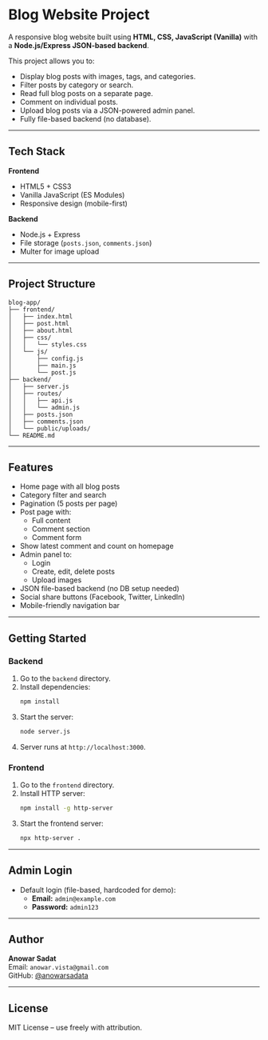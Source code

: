 # Blog Website Project

A responsive blog website built using **HTML, CSS, JavaScript (Vanilla)** with a **Node.js/Express JSON-based backend**.

This project allows you to:
- Display blog posts with images, tags, and categories.
- Filter posts by category or search.
- Read full blog posts on a separate page.
- Comment on individual posts.
- Upload blog posts via a JSON-powered admin panel.
- Fully file-based backend (no database).

---

## Tech Stack

**Frontend**
- HTML5 + CSS3
- Vanilla JavaScript (ES Modules)
- Responsive design (mobile-first)

**Backend**
- Node.js + Express
- File storage (`posts.json`, `comments.json`)
- Multer for image upload

---

## Project Structure

```
blog-app/
├── frontend/
│   ├── index.html
│   ├── post.html
│   ├── about.html
│   ├── css/
│   │   └── styles.css
│   └── js/
│       ├── config.js
│       ├── main.js
│       └── post.js
├── backend/
│   ├── server.js
│   ├── routes/
│   │   ├── api.js
│   │   └── admin.js
│   ├── posts.json
│   ├── comments.json
│   └── public/uploads/
└── README.md
```

---

## Features

- Home page with all blog posts
- Category filter and search
- Pagination (5 posts per page)
- Post page with:
  - Full content
  - Comment section
  - Comment form
- Show latest comment and count on homepage
- Admin panel to:
  - Login
  - Create, edit, delete posts
  - Upload images
- JSON file-based backend (no DB setup needed)
- Social share buttons (Facebook, Twitter, LinkedIn)
- Mobile-friendly navigation bar

---

## Getting Started

### Backend

1. Go to the `backend` directory.
2. Install dependencies:
   ```bash
   npm install
   ```
3. Start the server:
   ```bash
   node server.js
   ```
4. Server runs at `http://localhost:3000`.

### Frontend

1. Go to the `frontend` directory.
2. Install HTTP server:
   ```bash
   npm install -g http-server
   ```
3. Start the frontend server:
   ```bash
   npx http-server .
   ```

---

## Admin Login

- Default login (file-based, hardcoded for demo):
  - **Email:** `admin@example.com`
  - **Password:** `admin123`

---

## Author

**Anowar Sadat**  
Email: `anowar.vista@gmail.com`  
GitHub: [@anowarsadata](https://github.com/anowarsadata)

---

## License

MIT License – use freely with attribution.
